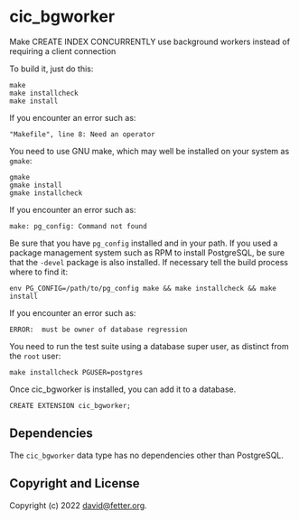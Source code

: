 cic_bgworker
============

Make CREATE INDEX CONCURRENTLY use background workers instead of requiring a client connection

To build it, just do this:

    make
    make installcheck
    make install

If you encounter an error such as:

    "Makefile", line 8: Need an operator

You need to use GNU make, which may well be installed on your system as
`gmake`:

    gmake
    gmake install
    gmake installcheck

If you encounter an error such as:

    make: pg_config: Command not found

Be sure that you have `pg_config` installed and in your path. If you used a
package management system such as RPM to install PostgreSQL, be sure that the
`-devel` package is also installed. If necessary tell the build process where
to find it:

    env PG_CONFIG=/path/to/pg_config make && make installcheck && make install

If you encounter an error such as:

    ERROR:  must be owner of database regression

You need to run the test suite using a database super user, as distinct from the
`root` user:

    make installcheck PGUSER=postgres

Once cic_bgworker is installed, you can add it to a database.

    CREATE EXTENSION cic_bgworker;

Dependencies
------------
The `cic_bgworker` data type has no dependencies other than PostgreSQL.

Copyright and License
---------------------

Copyright (c) 2022 <david@fetter.org>.

